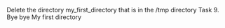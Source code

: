 Delete the directory my_first_directory that is in the /tmp directory
Task 9. Bye bye My first directory
